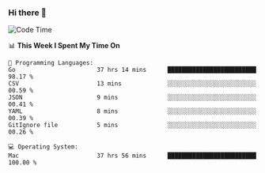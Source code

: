 ### Hi there 👋

<!--
**CrazyCollin/crazycollin** is a ✨ _special_ ✨ repository because its `README.md` (this file) appears on your GitHub profile.

Here are some ideas to get you started:

- 🔭 I’m currently working on ...
- 🌱 I’m currently learning ...
- 👯 I’m looking to collaborate on ...
- 🤔 I’m looking for help with ...
- 💬 Ask me about ...
- 📫 How to reach me: ...
- 😄 Pronouns: ...
- ⚡ Fun fact: ...
-->

<!--START_SECTION:waka-->
![Code Time](http://img.shields.io/badge/Code%20Time-2%2C970%20hrs%2050%20mins-blue)

📊 **This Week I Spent My Time On** 

```text
💬 Programming Languages: 
Go                       37 hrs 14 mins      █████████████████████████   98.17 % 
CSV                      13 mins             ░░░░░░░░░░░░░░░░░░░░░░░░░   00.59 % 
JSON                     9 mins              ░░░░░░░░░░░░░░░░░░░░░░░░░   00.41 % 
YAML                     8 mins              ░░░░░░░░░░░░░░░░░░░░░░░░░   00.39 % 
GitIgnore file           5 mins              ░░░░░░░░░░░░░░░░░░░░░░░░░   00.26 % 

💻 Operating System: 
Mac                      37 hrs 56 mins      █████████████████████████   100.00 % 
```


<!--END_SECTION:waka-->
